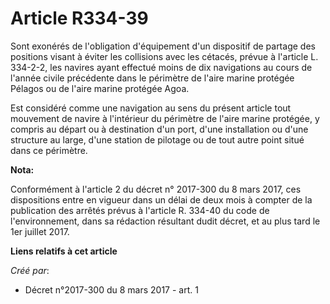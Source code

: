 # Article R334-39

Sont exonérés de l'obligation d'équipement d'un dispositif de partage des positions visant à éviter les collisions avec les
cétacés, prévue à l'article L. 334-2-2, les navires ayant effectué moins de dix navigations au cours de l'année civile
précédente dans le périmètre de l'aire marine protégée Pélagos ou de l'aire marine protégée Agoa. 

Est considéré comme une navigation au sens du présent article tout mouvement de navire à l'intérieur du périmètre de l'aire
marine protégée, y compris au départ ou à destination d'un port, d'une installation ou d'une structure au large, d'une
station de pilotage ou de tout autre point situé dans ce périmètre.

**Nota:**

Conformément à l'article 2 du décret n° 2017-300 du 8 mars 2017, ces dispositions entre en vigueur dans un délai de deux mois
à compter de la publication des arrêtés prévus à l'article R. 334-40 du code de l'environnement, dans sa rédaction résultant
dudit décret, et au plus tard le 1er juillet 2017.

**Liens relatifs à cet article**

_Créé par_:

  - Décret n°2017-300 du 8 mars 2017 - art. 1
